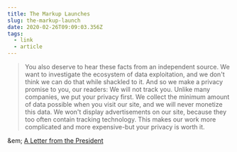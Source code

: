 ```yaml
---
title: The Markup Launches
slug: the-markup-launch
date: 2020-02-26T09:09:03.356Z
tags:
  - link
  - article
---
```


> You also deserve to hear these facts from an independent source. We want to investigate the ecosystem of data exploitation, and we don't think we can do that while shackled to it.  And so we make a privacy promise to you, our readers: We will not track you. Unlike many companies, we put your privacy first. We collect the minimum amount of data possible when you visit our site, and we will never monetize this data. We won't display advertisements on our site, because they too often contain tracking technology. This makes our work more complicated and more expensive-but your privacy is worth it.

&em; [A Letter from the President](https://themarkup.org/2020/02/25/president-letter-nabiha-syed)